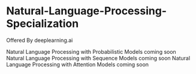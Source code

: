 # Natural-Language-Processing-Specialization
Offered By  deeplearning.ai


Natural Language Processing with Probabilistic Models    coming soon
Natural Language Processing with Sequence Models         coming soon
Natural Language Processing with Attention Models        coming soon
